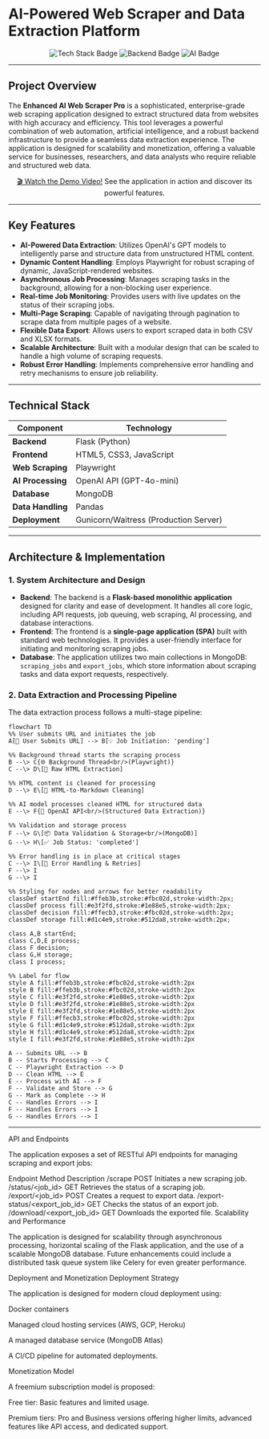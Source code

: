 # AI-Powered Web Scraper and Data Extraction Platform

<p align="center">
  <img src="https://img.shields.io/badge/Stack-AI%20%7C%20Web%20Scraping%20%7C%20Data%20Extraction-007bff?style=for-the-badge&logo=github&logoColor=white" alt="Tech Stack Badge" />
  <img src="https://img.shields.io/badge/Backend-Python%20%7C%20Flask-3776AB?style=for-the-badge&logo=python&logoColor=white" alt="Backend Badge" />
  <img src="https://img.shields.io/badge/AI-OpenAI%20%7C%20GPT--4o--mini-000000?style=for-the-badge&logo=openai&logoColor=white" alt="AI Badge" />
</p>

---

## Project Overview

The **Enhanced AI Web Scraper Pro** is a sophisticated, enterprise-grade web scraping application designed to extract structured data from websites with high accuracy and efficiency. This tool leverages a powerful combination of web automation, artificial intelligence, and a robust backend infrastructure to provide a seamless data extraction experience. The application is designed for scalability and monetization, offering a valuable service for businesses, researchers, and data analysts who require reliable and structured web data.

<div align="center">
  <p><a href="#">🎬 Watch the Demo Video!</a> See the application in action and discover its powerful features.</p>
</div>

---

## Key Features

- **AI-Powered Data Extraction**: Utilizes OpenAI's GPT models to intelligently parse and structure data from unstructured HTML content.
- **Dynamic Content Handling**: Employs Playwright for robust scraping of dynamic, JavaScript-rendered websites.
- **Asynchronous Job Processing**: Manages scraping tasks in the background, allowing for a non-blocking user experience.
- **Real-time Job Monitoring**: Provides users with live updates on the status of their scraping jobs.
- **Multi-Page Scraping**: Capable of navigating through pagination to scrape data from multiple pages of a website.
- **Flexible Data Export**: Allows users to export scraped data in both CSV and XLSX formats.
- **Scalable Architecture**: Built with a modular design that can be scaled to handle a high volume of scraping requests.
- **Robust Error Handling**: Implements comprehensive error handling and retry mechanisms to ensure job reliability.

---

## Technical Stack

| Component        | Technology                              |
|------------------|-----------------------------------------|
| **Backend**      | Flask (Python)                          |
| **Frontend**     | HTML5, CSS3, JavaScript                 |
| **Web Scraping** | Playwright                               |
| **AI Processing**| OpenAI API (GPT-4o-mini)                |
| **Database**     | MongoDB                                 |
| **Data Handling**| Pandas                                  |
| **Deployment**   | Gunicorn/Waitress (Production Server)   |

---

## Architecture & Implementation

### 1. System Architecture and Design

- **Backend**: The backend is a **Flask-based monolithic application** designed for clarity and ease of development. It handles all core logic, including API requests, job queuing, web scraping, AI processing, and database interactions.
- **Frontend**: The frontend is a **single-page application (SPA)** built with standard web technologies. It provides a user-friendly interface for initiating and monitoring scraping jobs.
- **Database**: The application utilizes two main collections in MongoDB: `scraping_jobs` and `export_jobs`, which store information about scraping tasks and data export requests, respectively.

### 2. Data Extraction and Processing Pipeline

The data extraction process follows a multi-stage pipeline:

```mermaid
flowchart TD
%% User submits URL and initiates the job
A[👤 User Submits URL] --> B[💡 Job Initiation: 'pending']

%% Background thread starts the scraping process
B --\> C{🌐 Background Thread<br/>(Playwright)}
C --\> D\[📝 Raw HTML Extraction]

%% HTML content is cleaned for processing
D --\> E\[🧹 HTML-to-Markdown Cleaning]

%% AI model processes cleaned HTML for structured data
E --\> F{🧠 OpenAI API<br/>(Structured Data Extraction)}

%% Validation and storage process
F --\> G\[📦 Data Validation & Storage<br/>(MongoDB)]
G --\> H\[✅ Job Status: 'completed']

%% Error handling is in place at critical stages
C --\> I\[🚧 Error Handling & Retries]
F --\> I
G --\> I

%% Styling for nodes and arrows for better readability
classDef startEnd fill:#ffeb3b,stroke:#fbc02d,stroke-width:2px;
classDef process fill:#e3f2fd,stroke:#1e88e5,stroke-width:2px;
classDef decision fill:#ffecb3,stroke:#fbc02d,stroke-width:2px;
classDef storage fill:#d1c4e9,stroke:#512da8,stroke-width:2px;

class A,B startEnd;
class C,D,E process;
class F decision;
class G,H storage;
class I process;

%% Label for flow
style A fill:#ffeb3b,stroke:#fbc02d,stroke-width:2px
style B fill:#ffeb3b,stroke:#fbc02d,stroke-width:2px
style C fill:#e3f2fd,stroke:#1e88e5,stroke-width:2px
style D fill:#e3f2fd,stroke:#1e88e5,stroke-width:2px
style E fill:#e3f2fd,stroke:#1e88e5,stroke-width:2px
style F fill:#ffecb3,stroke:#fbc02d,stroke-width:2px
style G fill:#d1c4e9,stroke:#512da8,stroke-width:2px
style H fill:#d1c4e9,stroke:#512da8,stroke-width:2px
style I fill:#e3f2fd,stroke:#1e88e5,stroke-width:2px

A -- Submits URL --> B
B -- Starts Processing --> C
C -- Playwright Extraction --> D
D -- Clean HTML --> E
E -- Process with AI --> F
F -- Validate and Store --> G
G -- Mark as Complete --> H
C -- Handles Errors --> I
F -- Handles Errors --> I
G -- Handles Errors --> I
```

---

API and Endpoints

The application exposes a set of RESTful API endpoints for managing scraping and export jobs:

Endpoint	Method	Description
/scrape	POST	Initiates a new scraping job.
/status/<job_id>	GET	Retrieves the status of a scraping job.
/export/<job_id>	POST	Creates a request to export data.
/export-status/<export_job_id>	GET	Checks the status of an export job.
/download/<export_job_id>	GET	Downloads the exported file.
Scalability and Performance

The application is designed for scalability through asynchronous processing, horizontal scaling of the Flask application, and the use of a scalable MongoDB database. Future enhancements could include a distributed task queue system like Celery for even greater performance.

Deployment and Monetization
Deployment Strategy

The application is designed for modern cloud deployment using:

Docker containers

Managed cloud hosting services (AWS, GCP, Heroku)

A managed database service (MongoDB Atlas)

A CI/CD pipeline for automated deployments.

Monetization Model

A freemium subscription model is proposed:

Free tier: Basic features and limited usage.

Premium tiers: Pro and Business versions offering higher limits, advanced features like API access, and dedicated support.
